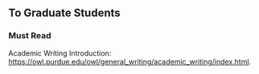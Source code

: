 ## To Graduate Students
### Must Read

Academic Writing Introduction: https://owl.purdue.edu/owl/general_writing/academic_writing/index.html.
